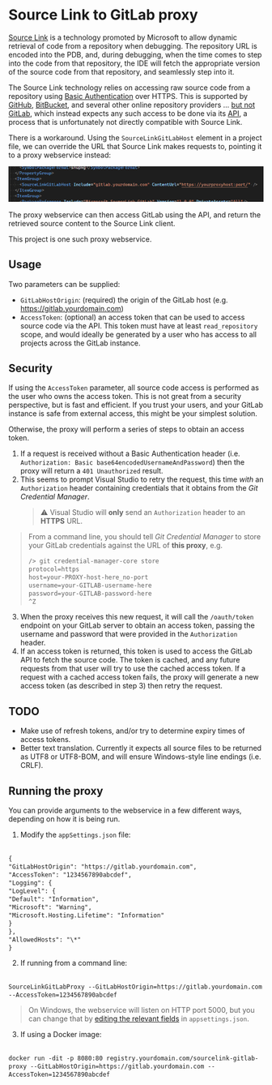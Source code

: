 # Source Link to GitLab proxy

[Source Link](https://github.com/dotnet/sourcelink) is a technology promoted by Microsoft to allow dynamic retrieval of code from a repository when debugging. The repository URL is encoded into the PDB, and, during debugging, when the time comes to step into the code from that repository, the IDE will fetch the appropriate version of the source code from that repository, and seamlessly step into it.

The Source Link technology relies on accessing raw source code from a repository using [Basic Authentication](https://en.wikipedia.org/wiki/Basic_access_authentication) over HTTPS. This is
supported by [GitHub](https://github.com/), [BitBucket](https://bitbucket.org/), and several other online repository providers ...
[but not GitLab](https://gitlab.com/gitlab-org/gitlab/-/issues/19189), which instead expects any such access to be done via its
[API](https://docs.gitlab.com/ee/api/repository_files.html), a process that is unfortunately not directly compatible with Source Link.

There is a workaround. Using the `SourceLinkGitLabHost` element in a project file, we can override the URL that Source Link makes requests to, pointing it to a proxy webservice instead:

![SourceLinkGitLabHost](media/sourcelinkgitlabhost.png?raw=true)

The proxy webservice can then access GitLab using the API, and return the retrieved source content to the Source Link client.

This project is one such proxy webservice.

## Usage

Two parameters can be supplied:

- `GitLabHostOrigin`: (required) the origin of the GitLab host (e.g. https://gitlab.yourdomain.com)
- `AccessToken`: (optional) an access token that can be used to access source code via the API. This token must have at least `read_repository` scope, and would ideally be generated by a user who has access to all projects across the GitLab instance.

## Security

If using the `AccessToken` parameter, all source code access is performed as the user who owns the access token. This is not great from a security perspective, but is fast and efficient. If you trust your users, and your GitLab instance is safe from external access, this might be your simplest solution.

Otherwise, the proxy will perform a series of steps to obtain an access token.

1. If a request is received without a Basic Authentication header (i.e. `Authorization: Basic base64encodedUsernameAndPassword`) then the proxy will return a `401 Unauthorized` result.
2. This seems to prompt Visual Studio to retry the request, this time _with_ an `Authorization` header containing credentials that it obtains from the _Git Credential Manager_.
   > ⚠️ Visual Studio will **only** send an `Authorization` header to an **HTTPS** URL.

> From a command line, you should tell _Git Credential Manager_ to store your GitLab credentials against the URL of **this proxy**, e.g.
>
> ```
> /> git credential-manager-core store
> protocol=https
> host=your-PROXY-host-here_no-port
> username=your-GITLAB-username-here
> password=your-GITLAB-password-here
> ^Z
> ```

3. When the proxy receives this new request, it will call the `/oauth/token` endpoint on your GitLab server to obtain an access token, passing the username and password that were provided in the `Authorization` header.
4. If an access token is returned, this token is used to access the GitLab API to fetch the source code. The token is cached, and any future requests from that user will try to use the cached access token. If a request with a cached access token fails, the proxy will generate a new access token (as described in step 3) then retry the request.

## TODO

- Make use of refresh tokens, and/or try to determine expiry times of access tokens.
- Better text translation. Currently it expects all source files to be returned as UTF8 or UTF8-BOM, and will ensure Windows-style line endings (i.e. CRLF).

## Running the proxy

You can provide arguments to the webservice in a few different ways, depending on how it is being run.

1. Modify the `appSettings.json` file:

```

{
"GitLabHostOrigin": "https://gitlab.yourdomain.com",
"AccessToken": "1234567890abcdef",
"Logging": {
"LogLevel": {
"Default": "Information",
"Microsoft": "Warning",
"Microsoft.Hosting.Lifetime": "Information"
}
},
"AllowedHosts": "\*"
}

```

2. If running from a command line:

```

SourceLinkGitLabProxy --GitLabHostOrigin=https://gitlab.yourdomain.com --AccessToken=1234567890abcdef

```

> On Windows, the webservice will listen on HTTP port 5000, but you can change that by [editing the relevant fields](https://nodogmablog.bryanhogan.net/2022/01/a-few-ways-of-setting-the-kestrel-ports-in-net-6/) in `appsettings.json`.

3. If using a Docker image:

```

docker run -dit -p 8080:80 registry.yourdomain.com/sourcelink-gitlab-proxy --GitLabHostOrigin=https://gitlab.yourdomain.com --AccessToken=1234567890abcdef

```

```

```
